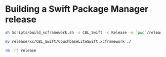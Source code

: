 # Building a Swift Package Manager release

```sh
sh Scripts/build_xcframework.sh -s CBL_Swift -c Release -o `pwd`/release -v 3.0.0

mv release/xc/CBL_Swift/CouchbaseLiteSwift.xcframework ./

rm -rf release
```

